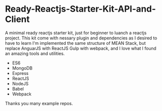 # Ready-Reactjs-Starter-Kit-API-and-Client

A minimal ready reactjs starter kit, just for beginner to luanch a reactjs project.
This kit come with nessary plugin and dependencies as I desired to have to learn
I'm implemented the same structure of MEAN Stack, but replace AnguarJS with ReactJS
Gulp with webpack, and I love what I found an amazing tools and utilities.

- ES6
- MongoDB
- Express
- ReactJS
- NodeJS
- Babel
- Webpack

Thanks you many example repos.
